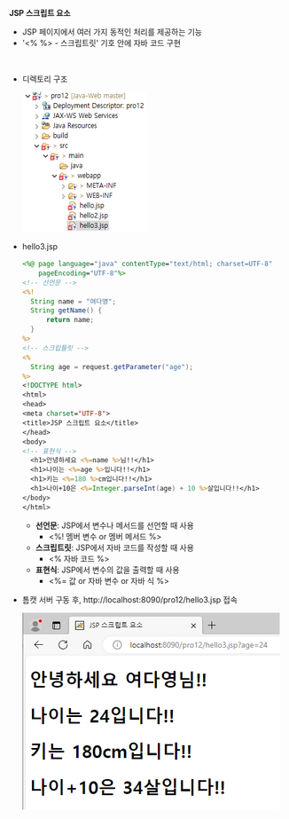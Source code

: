 **JSP 스크립트 요소**

* JSP 페이지에서 여러 가지 동적인 처리를 제공하는 기능
* '<% %> - 스크립트릿' 기호 안에 자바 코드 구현

<br>

* 디렉토리 구조

  ![script_directory_](./image.assets/script_directory_.PNG)

* hello3.jsp

  ```jsp
  <%@ page language="java" contentType="text/html; charset=UTF-8"
      pageEncoding="UTF-8"%>
  <!-- 선언문 -->
  <%!
  	String name = "여다영";
  	String getName() {
  		return name;
  	}
  %>
  <!-- 스크립틀릿 -->
  <%
  	String age = request.getParameter("age");
  %>
  <!DOCTYPE html>
  <html>
  <head>
  <meta charset="UTF-8">
  <title>JSP 스크립트 요소</title>
  </head>
  <body>
  <!-- 표현식 -->
  	<h1>안녕하세요 <%=name %>님!!</h1>
  	<h1>나이는 <%=age %>입니다!!</h1>
  	<h1>키는 <%=180 %>cm입니다!!</h1>
  	<h1>나이+10은 <%=Integer.parseInt(age) + 10 %>살입니다!!</h1>
  </body>
  </html>
  ```

  - **선언문**: JSP에서 변수나 메서드를 선언할 때 사용
    - <%! 멤버 변수 or 멤버 메서드 %>
  - **스크립트릿**: JSP에서 자바 코드를 작성할 때 사용
    - <% 자바 코드 %>
  - **표현식**: JSP에서 변수의 값을 출력할 때 사용
    - <%= 값 or 자바 변수 or 자바 식 %>

* 톰캣 서버 구동 후, http://localhost:8090/pro12/hello3.jsp 접속

  ![script_result_](./image.assets/script_result_.PNG)
